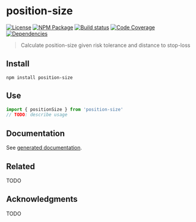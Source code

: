 # position-size
[![License][]](https://opensource.org/licenses/ISC)
[![NPM Package][]](https://npmjs.org/package/position-size)
[![Build status][]](https://travis-ci.org/strong-roots-capital/position-size)
[![Code Coverage][]](https://codecov.io/gh/strong-roots-capital/position-size)
[![Dependencies][]](https://david-dm.org/strong-roots-capital/position-size)

[License]: https://img.shields.io/badge/License-ISC-blue.svg
[NPM Package]: https://img.shields.io/npm/v/position-size.svg
[Build status]: https://travis-ci.org/strong-roots-capital/position-size.svg?branch=master
[Code Coverage]: https://codecov.io/gh/strong-roots-capital/position-size/branch/master/graph/badge.svg
[Dependencies]: https://david-dm.org/strong-roots-capital/position-size/status.svg

> Calculate position-size given risk tolerance and distance to stop-loss

## Install

```shell
npm install position-size
```

## Use

```typescript
import { positionSize } from 'position-size'
// TODO: describe usage
```

## Documentation

See [generated documentation](doc/README.md).

## Related

TODO

## Acknowledgments

TODO
